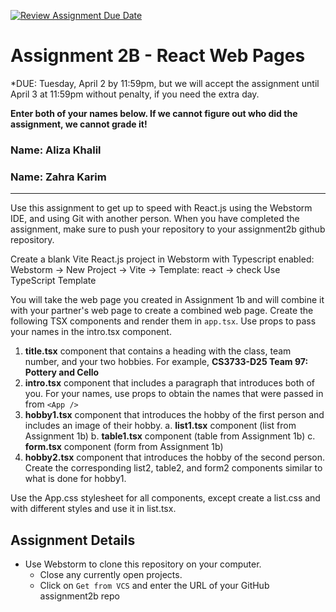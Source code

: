 [![Review Assignment Due Date](https://classroom.github.com/assets/deadline-readme-button-22041afd0340ce965d47ae6ef1cefeee28c7c493a6346c4f15d667ab976d596c.svg)](https://classroom.github.com/a/JNHhdQGs)
# Assignment 2B - React Web Pages
*DUE: Tuesday, April 2 by 11:59pm, but we will accept the assignment until April 3 at 11:59pm without penalty, if you need the extra day.  

**Enter both of your names below. If we cannot figure out who did the assignment, we cannot grade it!**
### Name: Aliza Khalil 
### Name: Zahra Karim 
---
Use this assignment to get up to speed with React.js using the Webstorm IDE, and using Git with another person. When you have completed the assignment, make sure to push your repository to your assignment2b github repository. 

Create a blank Vite React.js project in Webstorm with Typescript enabled:  
Webstorm -> New Project -> Vite -> Template: react -> check Use TypeScript Template

You will take the web page you created in Assignment 1b and will combine it with your partner's web page to create a combined web page. Create the following TSX components and render them in `app.tsx`. Use props to pass your names in the intro.tsx component.
1. __title.tsx__ component that contains a heading with the class, team number, and your two hobbies. For example, __CS3733-D25 Team 97: Pottery and Cello__
2. __intro.tsx__ component that includes a paragraph that introduces both of you. For your names, use props to obtain the names that were passed in from `<App />`
3. __hobby1.tsx__ component that introduces the hobby of the first person and includes an image of their hobby.
   a. __list1.tsx__ component (list from Assignment 1b)
   b. __table1.tsx__ component (table from Assignment 1b)
   c. __form.tsx__ component (form from Assignment 1b)
5. __hobby2.tsx__ component that introduces the hobby of the second person. Create the corresponding list2, table2, and form2 components similar to what is done for hobby1.

Use the App.css stylesheet for all components, except create a list.css and with different styles and use it in list.tsx.

## Assignment Details
* Use Webstorm to clone this repository on your computer.
  * Close any currently open projects.
  * Click on `Get from VCS` and enter the URL of your GitHub assignment2b repo



